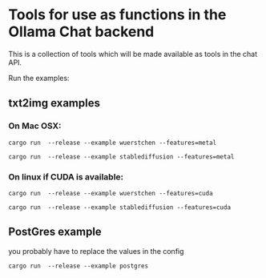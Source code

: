 # Tools for use as functions in the Ollama Chat backend

This is a collection of tools which will be made available as tools in the 
chat API.

Run the examples:


## txt2img examples 

### On Mac OSX:

```
cargo run  --release --example wuerstchen --features=metal
```

```
cargo run  --release --example stablediffusion --features=metal
```



### On linux if CUDA is available:

```
cargo run  --release --example wuerstchen --features=cuda
```

```
cargo run  --release --example stablediffusion --features=cuda
```


## PostGres example

you probably have to replace the values in the config  
```
cargo run  --release --example postgres  
```


